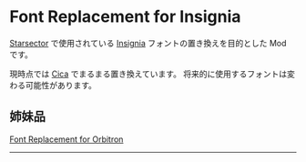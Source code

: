 # Font Replacement for Insignia

[Starsector] で使用されている [Insignia] フォントの置き換えを目的とした Mod です。

現時点では [Cica] でまるまる置き換えています。
将来的に使用するフォントは変わる可能性があります。

## 姉妹品

[Font Replacement for Orbitron](https://github.com/hirmiura/starsector-mod-Font_Replacement_for_Orbitron)

---

[starsector]: https://fractalsoftworks.com/
[insignia]: https://www.linotype.com/910269/insignia-family.html
[cica]: https://github.com/miiton/Cica
